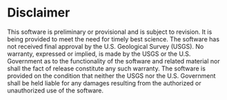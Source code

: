 # Disclaimer

This software is preliminary or provisional and is subject to revision. It is 
being provided to meet the need for timely best science. The software has not 
received final approval by the U.S. Geological Survey (USGS). No warranty, 
expressed or implied, is made by the USGS or the U.S. Government as to the 
functionality of the software and related material nor shall the fact of 
release constitute any such warranty. The software is provided on the condition
that neither the USGS nor the U.S. Government shall be held liable for any 
damages resulting from the authorized or unauthorized use of the software.